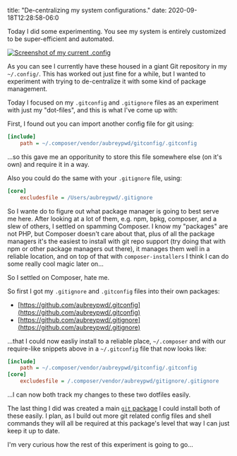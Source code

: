 
title: "De-centralizing my system configurations."
date: 2020-09-18T12:28:58-06:0

Today I did some experimenting. You see my system is entirely customized to be super-efficient and automated. 

[![Screenshot of my current .config](/images/greenshot-2020-09-18-184905.png)](/images/greenshot-2020-09-18-184905.png)

As you can see I currently have these housed in a giant Git repository in my `~/.config/`. This has worked out just fine for a while, but I wanted to experiment with trying to de-centralize it with some kind of package management.

Today I focused on my `.gitconfig` and `.gitignore` files as an experiment with just my "dot-files", and this is what I've come up with:

First, I found out you can import another config file for git using:

```ini
[include]
    path = ~/.composer/vendor/aubreypwd/gitconfig/.gitconfig
```

...so this gave me an opporitunity to store this file somewhere else (on it's own) and require it in a way.

Also you could do the same with your `.gitignore` file, using:

```ini
[core]
    excludesfile = /Users/aubreypwd/.gitignore
```

So I wante do to figure out what package manager is going to best serve me here. After looking at a lot of them, e.g. npm, bpkg, composer, and a slew of others, I settled on spamming Composer. I know my "packages" are not PHP, but Composer doesn't care about that, plus of all the package managers it's the easiest to install with git repo support (try doing that with npm or other package managers out there), it manages them well in a reliable location, and on top of that with `composer-installers` I think I can do some really cool magic later on...

So I settled on Composer, hate me. 

So first I got my `.gitignore` and `.gitconfig` files into their own packages:

- [https://github.com/aubreypwd/.gitconfig](https://github.com/aubreypwd/.gitconfig)
- [https://github.com/aubreypwd/.gitignore](https://github.com/aubreypwd/.gitignore)

...that I could now easliy install to a reliable place, `~/.composer` and with our require-like snippets above in a `~/.gitconfig` file that now looks like:

```ini
[include]
    path = ~/.composer/vendor/aubreypwd/gitconfig/.gitconfig
[core]
    excludesfile = /.composer/vendor/aubreypwd/gitignore/.gitignore
```

...I can now both track my changes to these two dotfiles easily.

The last thing I did was created a main [`git` package](https://github.com/aubreypwd/git) I could install both of these easily. I plan, as I build out more git related config files and shell commands they will all be required at this package's level that way I can just keep it up to date.

I'm very curious how the rest of this experiment is going to go...
